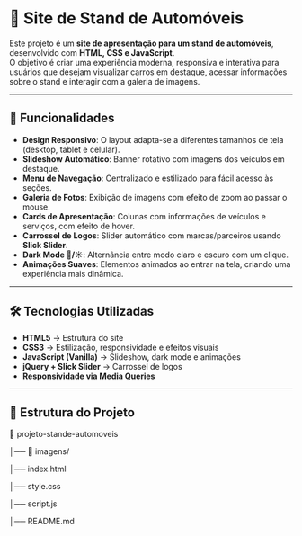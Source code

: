 # 🚗 Site de Stand de Automóveis  

Este projeto é um **site de apresentação para um stand de automóveis**, desenvolvido com **HTML, CSS e JavaScript**.  
O objetivo é criar uma experiência moderna, responsiva e interativa para usuários que desejam visualizar carros em destaque, acessar informações sobre o stand e interagir com a galeria de imagens.  

---

## 📌 Funcionalidades  

- **Design Responsivo**: O layout adapta-se a diferentes tamanhos de tela (desktop, tablet e celular).  
- **Slideshow Automático**: Banner rotativo com imagens dos veículos em destaque.  
- **Menu de Navegação**: Centralizado e estilizado para fácil acesso às seções.  
- **Galeria de Fotos**: Exibição de imagens com efeito de zoom ao passar o mouse.  
- **Cards de Apresentação**: Colunas com informações de veículos e serviços, com efeito de hover.  
- **Carrossel de Logos**: Slider automático com marcas/parceiros usando **Slick Slider**.  
- **Dark Mode 🌙/☀️**: Alternância entre modo claro e escuro com um clique.  
- **Animações Suaves**: Elementos animados ao entrar na tela, criando uma experiência mais dinâmica.  

---

## 🛠️ Tecnologias Utilizadas  

- **HTML5** → Estrutura do site  
- **CSS3** → Estilização, responsividade e efeitos visuais  
- **JavaScript (Vanilla)** → Slideshow, dark mode e animações  
- **jQuery + Slick Slider** → Carrossel de logos  
- **Responsividade via Media Queries**  

---

## 📂 Estrutura do Projeto 

📁 projeto-stande-automoveis

│── 📁 imagens/ 

│── index.html 

│── style.css 

│── script.js 

│── README.md 
